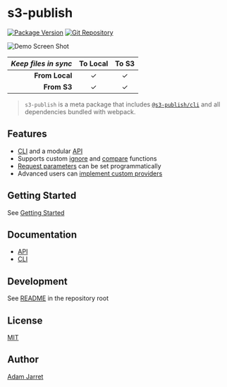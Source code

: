 # s3-publish

[![Package Version](https://badgen.net/npm/v/s3-publish)](https://npmjs.com/package/s3-publish)
[![Git Repository](https://badgen.net/badge/source/GitHub/blue)](https://github.com/adamjarret/s3-publish)

![Demo Screen Shot](https://adamjarret.github.io/s3-publish/assets/images/demo.gif)

| _Keep files in sync_ | **To Local** | **To S3** |
| -------------------: | :----------: | :-------: |
|       **From Local** |   &#10003;   | &#10003;  |
|          **From S3** |   &#10003;   | &#10003;  |

> `s3-publish` is a meta package that includes [`@s3-publish/cli`](https://github.com/adamjarret/s3-publish/tree/master/packages/cli) and all dependencies bundled with webpack.

## Features

- [CLI](https://adamjarret.github.io/s3-publish/pages/cli/s3p.html) and a modular [API](https://adamjarret.github.io/s3-publish/globals.html)
- Supports custom [ignore](https://adamjarret.github.io/s3-publish/pages/guides/ignore.html) and [compare](https://adamjarret.github.io/s3-publish/pages/guides/compare.html) functions
- [Request parameters](https://adamjarret.github.io/s3-publish/pages/guides/requests.html) can be set programmatically
- Advanced users can [implement custom providers](https://adamjarret.github.io/s3-publish/pages/guides/advanced.html)

## Getting Started

See [Getting Started](https://adamjarret.github.io/s3-publish/pages/guides/getting-started.html)

## Documentation

- [API](https://adamjarret.github.io/s3-publish/globals.html)
- [CLI](https://adamjarret.github.io/s3-publish/pages/cli/s3p.html)

## Development

See [README](https://github.com/adamjarret/s3-publish#readme) in the repository root

## License

[MIT](https://github.com/adamjarret/s3-publish/tree/master/LICENSE.txt)

## Author

[Adam Jarret](https://atj.me)
